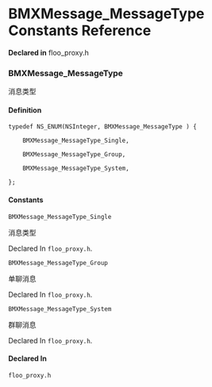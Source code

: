 # BMXMessage_MessageType Constants Reference

  **Declared in** floo_proxy.h  

### BMXMessage_MessageType

消息类型

#### Definition
    typedef NS_ENUM(NSInteger, BMXMessage_MessageType ) {   
        
        BMXMessage_MessageType_Single,
        
        BMXMessage_MessageType_Group,
        
        BMXMessage_MessageType_System,
        
    };

#### Constants

<a name="" title="BMXMessage_MessageType_Single"></a><code>BMXMessage_MessageType_Single</code>

消息类型

   Declared In `floo_proxy.h`.

<a name="" title="BMXMessage_MessageType_Group"></a><code>BMXMessage_MessageType_Group</code>

单聊消息

   Declared In `floo_proxy.h`.

<a name="" title="BMXMessage_MessageType_System"></a><code>BMXMessage_MessageType_System</code>

群聊消息

   Declared In `floo_proxy.h`.

#### Declared In
`floo_proxy.h`

